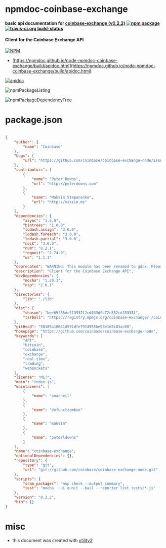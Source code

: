 # npmdoc-coinbase-exchange

#### basic api documentation for  [coinbase-exchange (v0.2.2)](https://github.com/coinbase/coinbase-exchange-node)  [![npm package](https://img.shields.io/npm/v/npmdoc-coinbase-exchange.svg?style=flat-square)](https://www.npmjs.org/package/npmdoc-coinbase-exchange) [![travis-ci.org build-status](https://api.travis-ci.org/npmdoc/node-npmdoc-coinbase-exchange.svg)](https://travis-ci.org/npmdoc/node-npmdoc-coinbase-exchange)

#### Client for the Coinbase Exchange API

[![NPM](https://nodei.co/npm/coinbase-exchange.png?downloads=true&downloadRank=true&stars=true)](https://www.npmjs.com/package/coinbase-exchange)

- [https://npmdoc.github.io/node-npmdoc-coinbase-exchange/build/apidoc.html](https://npmdoc.github.io/node-npmdoc-coinbase-exchange/build/apidoc.html)

[![apidoc](https://npmdoc.github.io/node-npmdoc-coinbase-exchange/build/screenCapture.buildCi.browser.%252Ftmp%252Fbuild%252Fapidoc.html.png)](https://npmdoc.github.io/node-npmdoc-coinbase-exchange/build/apidoc.html)

![npmPackageListing](https://npmdoc.github.io/node-npmdoc-coinbase-exchange/build/screenCapture.npmPackageListing.svg)

![npmPackageDependencyTree](https://npmdoc.github.io/node-npmdoc-coinbase-exchange/build/screenCapture.npmPackageDependencyTree.svg)



# package.json

```json

{
    "author": {
        "name": "Coinbase"
    },
    "bugs": {
        "url": "https://github.com/coinbase/coinbase-exchange-node/issues"
    },
    "contributors": [
        {
            "name": "Peter Downs",
            "url": "http://peterdowns.com"
        },
        {
            "name": "Maksim Stepanenko",
            "url": "http://maksim.ms"
        }
    ],
    "dependencies": {
        "async": "1.5.0",
        "bintrees": "1.0.0",
        "lodash.assign": "3.0.0",
        "lodash.foreach": "3.0.0",
        "lodash.partial": "3.0.0",
        "nock": "3.6.0",
        "num": "0.2.1",
        "request": "2.74.0",
        "ws": "1.1.1"
    },
    "deprecated": "WARNING: This module has been renamed to gdax. Please install it instead.",
    "description": "Client for the Coinbase Exchange API",
    "devDependencies": {
        "mocha": "1.20.1",
        "nsp": "2.6.1"
    },
    "directories": {
        "lib": "./lib"
    },
    "dist": {
        "shasum": "bee69f85ec513952f2cd433d0c72c832cdf83331",
        "tarball": "https://registry.npmjs.org/coinbase-exchange/-/coinbase-exchange-0.2.2.tgz"
    },
    "gitHead": "50185a16641d991dfe7914955be98e1d0c83ac00",
    "homepage": "https://github.com/coinbase/coinbase-exchange-node",
    "keywords": [
        "API",
        "bitcoin",
        "coinbase",
        "exchange",
        "real-time",
        "trading",
        "websockets"
    ],
    "license": "MIT",
    "main": "index.js",
    "maintainers": [
        {
            "name": "amacneil"
        },
        {
            "name": "defunctzombie"
        },
        {
            "name": "maksim"
        },
        {
            "name": "peterldowns"
        }
    ],
    "name": "coinbase-exchange",
    "optionalDependencies": {},
    "repository": {
        "type": "git",
        "url": "git://github.com/coinbase/coinbase-exchange-node.git"
    },
    "scripts": {
        "scan_packages": "nsp check --output summary",
        "test": "mocha --ui qunit --bail --reporter list tests/*.js"
    },
    "version": "0.2.2",
    "bin": {}
}
```



# misc
- this document was created with [utility2](https://github.com/kaizhu256/node-utility2)
